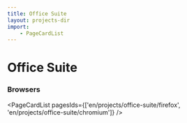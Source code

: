 ```yaml
---
title: Office Suite
layout: projects-dir
import:
    - PageCardList
---
```


# Office Suite

### Browsers

<PageCardList pagesIds={['en/projects/office-suite/firefox', 'en/projects/office-suite/chromium']} />
